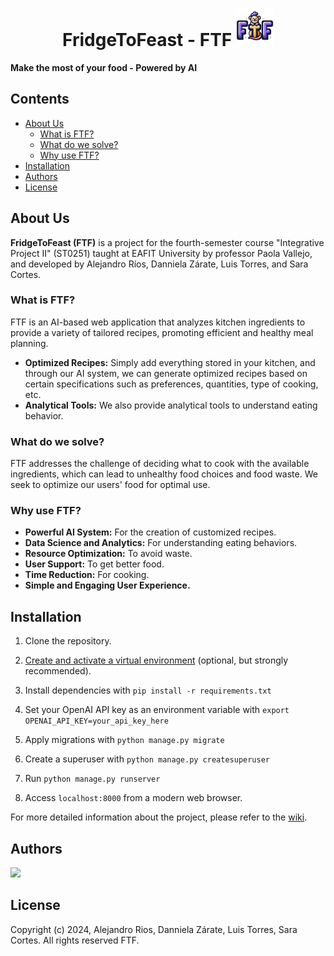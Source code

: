 <h1 align="center">FridgeToFeast - FTF <img src=".github/images/isotype-ftf-cropped.png" width="60"/> </h1>

**Make the most of your food - Powered by AI**

## Contents <!-- omit in toc -->

- [About Us](#about-us)
  - [What is FTF?](#what-is-ftf)
  - [What do we solve?](#what-do-we-solve)
  - [Why use FTF?](#why-use-ftf)
- [Installation](#installation)
- [Authors](#authors)
- [License](#license)

## About Us

**FridgeToFeast (FTF)** is a project for the fourth-semester course "Integrative
Project II" (ST0251) taught at EAFIT University by professor Paola Vallejo, and
developed by Alejandro Ríos, Danniela Zárate, Luis Torres, and Sara Cortes.

### What is FTF?

FTF is an AI-based web application that analyzes kitchen ingredients to provide
a variety of tailored recipes, promoting efficient and healthy meal planning.

- **Optimized Recipes:** Simply add everything stored in your kitchen, and
  through our AI system, we can generate optimized recipes based on certain
  specifications such as preferences, quantities, type of cooking, etc.
- **Analytical Tools:** We also provide analytical tools to understand eating
  behavior.

### What do we solve?

FTF addresses the challenge of deciding what to cook with the available
ingredients, which can lead to unhealthy food choices and food waste. We seek to
optimize our users' food for optimal use.

### Why use FTF?

- **Powerful AI System:** For the creation of customized recipes.
- **Data Science and Analytics:** For understanding eating behaviors.
- **Resource Optimization:** To avoid waste.
- **User Support:** To get better food.
- **Time Reduction:** For cooking.
- **Simple and Engaging User Experience.**

## Installation

1. Clone the repository.

2. [Create and activate a virtual
   environment](https://docs.python.org/3/library/venv.html#creating-virtual-environments
   "venv — Creation of virtual environments &#8212; Python 3.12.2
   documentation") (optional, but strongly recommended).

3. Install dependencies with `pip install -r requirements.txt`

4. Set your OpenAI API key as an environment variable with `export OPENAI_API_KEY=your_api_key_here`

5. Apply migrations with `python manage.py migrate`

6. Create a superuser with `python manage.py createsuperuser`

7. Run `python manage.py runserver`

8. Access `localhost:8000` from a modern web browser.

For more detailed information about the project, please refer to the
[wiki](https://github.com/alejoriosm04/F2F/wiki).

## Authors

<a href="https://github.com/alejoriosm04/f2f">
  <img src="https://contrib.rocks/image?repo=alejoriosm04/f2f" />
</a>

## License

Copyright (c) 2024, Alejandro Rios, Danniela Zárate, Luis Torres, Sara Cortes.
All rights reserved FTF.

